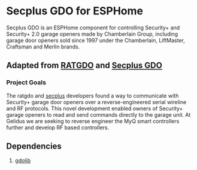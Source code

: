 # Secplus GDO for ESPHome

Secplus GDO is an ESPHome component for controlling Security+ and Security+ 2.0 garage openers
made by Chamberlain Group, including garage door openers sold since 1997 under the Chamberlain,
LiftMaster, Craftsman and Merlin brands.

## Adapted from [RATGDO](https://github.com/ratgdo) and [Secplus GDO](https://github.com/konnected-io) 



### Project Goals
The ratgdo and [secplus](https://github.com/argilo/secplus) developers found a way to communicate with Security+ garage door openers over a reverse-engineered serial wireline and RF protocols. This novel development enabled owners of Security+ garage openers to read and send commands directly to the garage unit.
At Gelidus we are seeking to reverse engineer the MyQ smart controllers further and develop RF based controllers.

## Dependencies

1. [gdolib](https://github.com/gelidusresearch/gdolib)